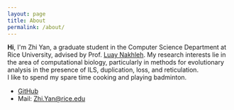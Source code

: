 ```yaml
---
layout: page
title: About
permalink: /about/
---
```

**Hi**, I'm Zhi Yan, a graduate student in the Computer Science Department at Rice University, advised by Prof. [Luay Nakhleh](https://www.cs.rice.edu/~nakhleh/). My research interests lie in the area of computational biology, particularly in methods for evolutionary analysis in the presence of ILS, duplication, loss, and reticulation.<br/>
I like to spend my spare time cooking and playing badminton.

* [GitHub](http://github.com/waayay)
* Mail: <Zhi.Yan@rice.edu>
